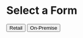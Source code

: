 <html lang="en">
<head>
    <meta charset="UTF-8">
    <meta name="viewport" content="width=device-width, initial-scale=1.0">
</head>
<body>
    <h1>Select a Form</h1>
    <a href="https://forms.office.com/r/gum2DA1XDc"><button>Retail</button></a>
    <a href="https://forms.office.com/r/54udKT0aGm"><button>On-Premise</button></a>
</body>
</html>
